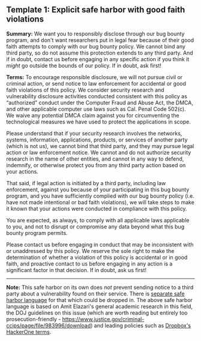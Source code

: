 ## Template 1: Explicit safe harbor with good faith violations

**Summary:** We want you to responsibly disclose through our bug bounty program, and don't want researchers put in legal fear because of their good faith attempts to comply with our bug bounty policy. We cannot bind any third party, so do not assume this protection extends to any third party. And if in doubt, contact us before engaging in any specific action if you think it _might_ go outside the bounds of our policy. If in doubt, ask first!

**Terms:** To encourage responsible disclosure, we will not pursue civil or criminal action, or send notice to law enforcement for accidental or good faith violations of this policy. We consider security research and vulnerability disclosure activities conducted consistent with this policy as “authorized” conduct under the Computer Fraud and Abuse Act, the DMCA, and other applicable computer use laws such as Cal. Penal Code 502(c). We waive any potential DMCA claim against you for circumventing the technological measures we have used to protect the applications in scope.

Please understand that if your security research involves the networks, systems, information, applications, products, or services of another party (which is not us), we cannot bind that third party, and they may pursue legal action or law enforcement notice. We cannot and do not authorize security research in the name of other entities, and cannot in any way to defend, indemnify, or otherwise protect you from any third party action based on your actions.

That said, if legal action is initiated by a third party, including law enforcement, against you because of your participating in this bug bounty program, and you have sufficiently complied with our bug bounty policy (i.e. have not made intentional or bad faith violations), we will take steps to make it known that your actions were conducted in compliance with this policy.

You are expected, as always, to comply with all applicable laws applicable to you, and not to disrupt or compromise any data beyond what this bug bounty program permits.

Please contact us before engaging in conduct that may be inconsistent with or unaddressed by this policy. We reserve the sole right to make the determination of whether a violation of this policy is accidental or in good faith, and proactive contact to us before engaging in any action is a significant factor in that decision. If in doubt, ask us first!

---

**Note:** This safe harbor on its own does _not_ prevent sending notice to a third party about a vulnerability found on their service. There is [separate safe harbor language](safe_harbor_third_party.md) for that which could be dropped in.
The above safe harbor language is based on Amit Elazari's general academic research in this field, the DOJ guidelines on this issue (which are worth reading but entirely too prosecution-friendly - https://www.justice.gov/criminal-ccips/page/file/983996/download) and leading policies such as [Dropbox's HackerOne terms](https://blogs.dropbox.com/tech/2018/03/protecting-security-researchers/).

